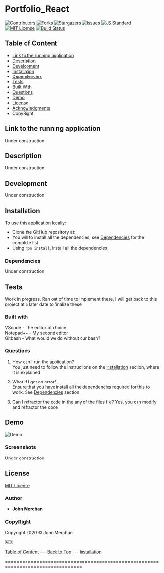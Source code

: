 # Portfolio_React

[contributors-shield]: https://img.shields.io/github/contributors/johnnyboysydney/Portfolio_React.svg?style=flat-square
[contributors-url]: https://github.com/johnnyboysydney/Portfolio_React/graphs/contributors
[forks-shield]: https://img.shields.io/github/forks/johnnyboysydney/Portfolio_React.svg?style=flat-square
[forks-url]: https://github.com/johnnyboysydney/Portfolio_React/network
[stars-shield]: https://img.shields.io/github/stars/johnnyboysydney/Portfolio_React.svg?style=flat-square
[stars-url]: https://github.com/johnnyboysydney/Portfolio_React/stargazers
[issues-shield]: https://img.shields.io/github/issues/johnnyboysydney/Portfolio_React.svg?style=flat-square
[issues-url]: https://github.com/johnnyboysydney/Portfolio_React/issues
[build-style-shield]: https://img.shields.io/badge/code%20style-standard-brightgreen.svg?style=flat
[build-style-url]: https://github.com/feross/standard
[license-shield]: https://img.shields.io/github/license/johnnyboysydney/Portfolio_React.svg?style=flat-square
[license-url]: http://choosealicense.com/licenses/mit/
[![Contributors][contributors-shield]][contributors-url] [![Forks][forks-shield]][forks-url] [![Stargazers][stars-shield]][stars-url] [![Issues][issues-shield]][issues-url] [![JS Standard][build-style-shield]][build-style-url] [![MIT License][license-shield]][license-url]
[![Build Status](https://travis-ci.com/johnnyboysydney/Portfolio_React.svg?branch=master)](https://travis-ci.com/johnnyboysydney/Portfolio_React)

## Table of Content

- [Link to the running application](#link-to-the-running-application)
- [Description](#description)
- [Development](#development)
- [Installation](#installation)
- [Dependencies](#dependencies)
- [Tests](#tests)
- [Built With](#built-with)
- [Questions](#questions)
- [Demo](#demo)
- [License](#license)
- [Acknowledgments](#acknowledgments)
- [CopyRight](#copyright)

## Link to the running application

Under construction

## Description

Under construction

## Development

Under construction

## Installation

To use this application locally:

- Clone the GitHub repository at:
- You will to install all the dependencies, see [Dependencies](#dependencies) for the complete list
- Using ```npm install```, install all the dependencies

### Dependencies

Under construction

## Tests

Work in progress. Ran out of time to implement these, I will get back to this project at a later date to finalize these

### Built with

VScode - The editor of choice  
Notepad++ - My second editor  
Gitbash - What would we do without our bash?  

### Questions

1. How can I run the application?  
You just need to follow the instructions on the [installation](#installation) section, where it is explained

2. What if I get an error?  
Ensure that you have install all the dependencies required for this to work. See [Dependencies](#dependencies) section

3. Can I refractor the code in the any of the files file?
Yes, you can modify and refractor the code

## Demo

![Demo](./public/assets/demo/demo.gif)

### Screenshots

Under construction

## License

[MIT License](./LICENSE)

### Author

- **John Merchan**

### CopyRight

Copyright 2020 &copy; John Merchan

:australia:

[Table of Content](#Table-of-Content) --- [Back to Top](#Portfolio_React ) --- [Installation](#Installation)

=================================================================================
